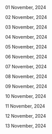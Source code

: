 01 November, 2024

02 November, 2024

03 November, 2024

04 November, 2024

05 November, 2024

06 November, 2024

07 November, 2024

08 November, 2024

09 November, 2024

10 November, 2024

11 November, 2024

12 November, 2024

13 November, 2024